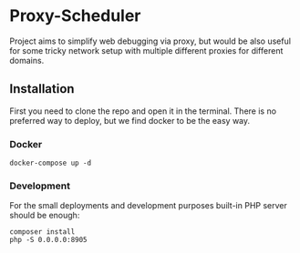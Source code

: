 # Proxy-Scheduler

Project aims to simplify web debugging via proxy, but would be also useful for some tricky network setup with multiple different proxies for different domains. 

## Installation

First you need to clone the repo and open it in the terminal. There is no preferred way to deploy, but we find docker to be the easy way. 

### Docker

```
docker-compose up -d
```

### Development

For the small deployments and development purposes built-in PHP server should be enough:

```
composer install
php -S 0.0.0.0:8905
```
